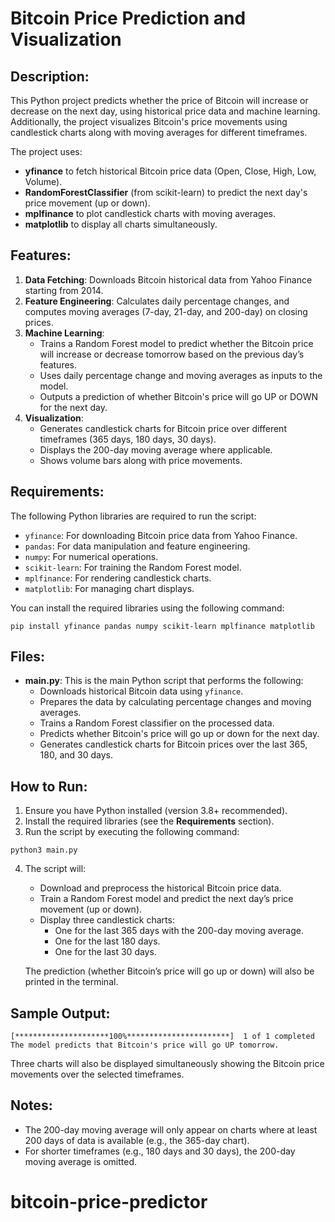 # Bitcoin Price Prediction and Visualization

## Description:
This Python project predicts whether the price of Bitcoin will increase or decrease on the next day, using historical price data and machine learning. Additionally, the project visualizes Bitcoin's price movements using candlestick charts along with moving averages for different timeframes.

The project uses:
- **yfinance** to fetch historical Bitcoin price data (Open, Close, High, Low, Volume).
- **RandomForestClassifier** (from scikit-learn) to predict the next day's price movement (up or down).
- **mplfinance** to plot candlestick charts with moving averages.
- **matplotlib** to display all charts simultaneously.

## Features:
1. **Data Fetching**: Downloads Bitcoin historical data from Yahoo Finance starting from 2014.
2. **Feature Engineering**: Calculates daily percentage changes, and computes moving averages (7-day, 21-day, and 200-day) on closing prices.
3. **Machine Learning**: 
   - Trains a Random Forest model to predict whether the Bitcoin price will increase or decrease tomorrow based on the previous day’s features.
   - Uses daily percentage change and moving averages as inputs to the model.
   - Outputs a prediction of whether Bitcoin's price will go UP or DOWN for the next day.
4. **Visualization**: 
   - Generates candlestick charts for Bitcoin price over different timeframes (365 days, 180 days, 30 days).
   - Displays the 200-day moving average where applicable.
   - Shows volume bars along with price movements.

## Requirements:
The following Python libraries are required to run the script:
- `yfinance`: For downloading Bitcoin price data from Yahoo Finance.
- `pandas`: For data manipulation and feature engineering.
- `numpy`: For numerical operations.
- `scikit-learn`: For training the Random Forest model.
- `mplfinance`: For rendering candlestick charts.
- `matplotlib`: For managing chart displays.

You can install the required libraries using the following command:
```
pip install yfinance pandas numpy scikit-learn mplfinance matplotlib
```

## Files:
- **main.py**: This is the main Python script that performs the following:
  - Downloads historical Bitcoin data using `yfinance`.
  - Prepares the data by calculating percentage changes and moving averages.
  - Trains a Random Forest classifier on the processed data.
  - Predicts whether Bitcoin's price will go up or down for the next day.
  - Generates candlestick charts for Bitcoin prices over the last 365, 180, and 30 days.

## How to Run:
1. Ensure you have Python installed (version 3.8+ recommended).
2. Install the required libraries (see the **Requirements** section).
3. Run the script by executing the following command:
```
python3 main.py
```
4. The script will:
   - Download and preprocess the historical Bitcoin price data.
   - Train a Random Forest model and predict the next day’s price movement (up or down).
   - Display three candlestick charts:
     - One for the last 365 days with the 200-day moving average.
     - One for the last 180 days.
     - One for the last 30 days.
   
   The prediction (whether Bitcoin’s price will go up or down) will also be printed in the terminal.

## Sample Output:
```
[*********************100%***********************]  1 of 1 completed
The model predicts that Bitcoin's price will go UP tomorrow.
```

Three charts will also be displayed simultaneously showing the Bitcoin price movements over the selected timeframes.

## Notes:
- The 200-day moving average will only appear on charts where at least 200 days of data is available (e.g., the 365-day chart).
- For shorter timeframes (e.g., 180 days and 30 days), the 200-day moving average is omitted.

# bitcoin-price-predictor
